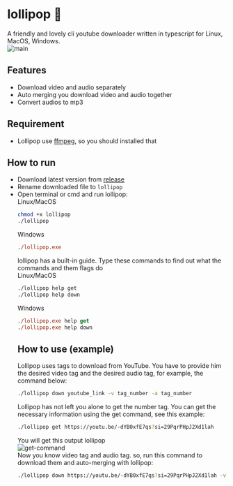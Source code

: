 # lollipop 🍭
A friendly and lovely cli youtube downloader written in typescript for Linux, MacOS, Windows.
<br>
![main](https://github.com/sudospaes/lollipop/assets/79229394/10d3f4c6-d075-420f-8a6c-7c77052c6042)

## Features
- Download video and audio separately
- Auto merging you download video and audio together
- Convert audios to mp3

## Requirement
- Lollipop use [ffmpeg](https://ffmpeg.org/), so you should installed that

## How to run
- Download latest version from [release](https://github.com/sudospaes/lollipop/releases)
- Rename downloaded file to `lollipop`
- Open terminal or cmd and run lollipop:
  <br>
  Linux/MacOS
    ```bash
  chmod +x lollipop
  ./lollipop
  ```
  Windows
    ```ps
  ./lollipop.exe
  ```
  lollipop has a built-in guide. Type these commands to find out what the commands and them flags do
  <br>
  Linux/MacOS
    ```bash
  ./lollipop help get
  ./lollipop help down
  ```
  Windows
    ```ps
  ./lollipop.exe help get
  ./lollipop.exe help down
  ```
  ## How to use (example)
  Lollipop uses tags to download from YouTube. You have to provide him the desired video tag and the desired audio tag, for example, the command below:
  ```bash
  ./lollipop down youtube_link -v tag_number -a tag_number
  ```
  Lollipop has not left you alone to get the number tag. You can get the necessary information using the get command, see this example:
  ```bash
  ./lollipop get https://youtu.be/-dYB0xfE7qs?si=29PqrPHpJ2Xd1lah
  ```
  You will get this output lollipop
  <br>
  ![get-command](https://github.com/sudospaes/lollipop/assets/79229394/37a55976-b14b-4a29-8926-fa74d3cca977)
  <br>
  Now you know video tag and audio tag. so, run this command to download them and auto-merging with lollipop:
  ```bash
  ./lollipop down https://youtu.be/-dYB0xfE7qs?si=29PqrPHpJ2Xd1lah -v 137 -a 251
  ```
